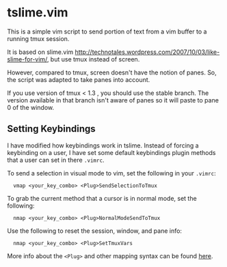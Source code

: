 tslime.vim
==========

This is a simple vim script to send portion of text from a vim buffer to a
running tmux session.

It is based on slime.vim http://technotales.wordpress.com/2007/10/03/like-slime-for-vim/,
but use tmux instead of screen.

However, compared to tmux, screen doesn't have the notion of panes. So, the
script was adapted to take panes into account.

If you use version of tmux < 1.3 , you should use the stable branch. The version
available in that branch isn't aware of panes so it will paste to pane 0 of the
window.

Setting Keybindings
-------------------

I have modified how keybindings work in tslime.  Instead of forcing a
keybinding on a user, I have set some default keybindings plugin methods that a
user can set in there `.vimrc`.

To send a selection in visual mode to vim, set the following in your `.vimrc`:

``` vim
  vmap <your_key_combo> <Plug>SendSelectionToTmux
```

To grab the current method that a cursor is in normal mode, set the following:

``` vim
  nmap <your_key_combo> <Plug>NormalModeSendToTmux
```

Use the following to reset the session, window, and pane info:

``` vim
  nmap <your_key_combo> <Plug>SetTmuxVars
```

More info about the `<Plug>` and other mapping syntax can be found
[here](http://vim.wikia.com/wiki/Mapping_keys_in_Vim_-_Tutorial_(Part_3)).
